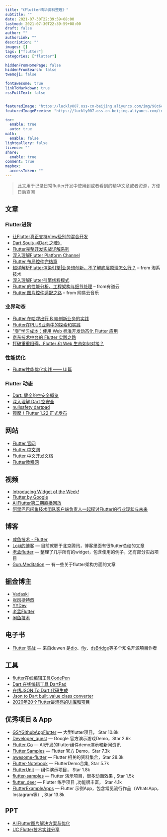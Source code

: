 ```yaml
---
title: "《Flutter精华资料整理》"
subtitle: ""
date: 2021-07-30T22:39:59+08:00
lastmod: 2021-07-30T22:39:59+08:00
draft: false
author: ""
authorLink: ""
description: ""
images: []
tags: ["flutter"]
categories: ["flutter"]

hiddenFromHomePage: false
hiddenFromSearch: false
twemoji: false

fontawesome: true
linkToMarkdown: true
rssFullText: false


featuredImage: "https://luckly007.oss-cn-beijing.aliyuncs.com/img/90c6cc12-742e-4c9f-b318-b912f163b8d0.png"
featuredImagePreview: "https://luckly007.oss-cn-beijing.aliyuncs.com/img/90c6cc12-742e-4c9f-b318-b912f163b8d0.png"

toc:
  enable: true
  auto: true
math:
  enable: false
lightgallery: false
license: ""
share:
  enable: true
comment: true
mapbox:
  accessToken: ""
---
```




> 此文用于记录日常flutter开发中使用到或者看到的精华文章或者资源，方便日后查阅

<!--more-->

## 文章

### Flutter进阶

- [让Flutter真正支持View级别的混合开发](https://mp.weixin.qq.com/s/-vyU1JQzdGLUmLGHRImIvg)
- [Dart Souls -《Dart 之魂》](https://jarontai.github.io/dart-souls/)
- [Flutter完整开发实战详解系列](https://guoshuyu.cn/home/wx/)
- [深入理解Flutter Platform Channel](https://www.jianshu.com/p/39575a90e820)
- [Flutter 布局控件完结篇](https://juejin.im/post/5bab35ff5188255c3272c228)
- [超详解析Flutter渲染引擎|业务想创新，不了解底层原理怎么行？](https://mp.weixin.qq.com/s/xxdgoEBIC3Bg4OCOZcm-aQ) – from 淘系技术
- [深入理解Flutter引擎线程模式](https://mp.weixin.qq.com/s/hZ5PUvPpMlEYBAJggGnJsw)
- [Flutter 的性能分析、工程架构与细节处理](https://mp.weixin.qq.com/s/0R5UnVFlVbLKoV__s66HnA) – from有道云
- [Flutter 图片控件适配之路](https://juejin.cn/post/6917081883201241101) – from 网易云音乐

### 业界动态

- [Flutter 在哈啰出行 B 端创新业务的实践](https://juejin.im/post/5eb27cc9f265da7b9625e85c)
- [Flutter在PLUS业务中的探索和实践](https://mp.weixin.qq.com/s/eJxmeAJ0ljmbPbgNVkGttQ)
- ["零"学习成本：使用 Web 标准开发动态化 Flutter 应用](https://mp.weixin.qq.com/s/57CprMfvTtIeq6AdgcDdcw)
- [京东技术中台的 Flutter 实践之路](https://www.infoq.cn/article/qSLsru9bEvuHgKpPlWMP)
- [打破重重阻碍，Flutter 和 Web 生态如何对接？](https://www.infoq.cn/article/16dv4pmnghv6i1lct3r4)

### 性能优化

- [Flutter性能优化实践 —— UI篇](https://juejin.im/post/6844904153236373517)

### Flutter 动态

- [Dart: 健全的空安全概览](https://mp.weixin.qq.com/s/rL6FtCSyca8DsUuNVbSA_w)
- [深入理解 Dart 空安全](https://mp.weixin.qq.com/s/MEL5kokoyb0CJcjrPpo12w)
- [nullsafety dartpad](https://nullsafety.dartpad.cn/)
- [观摩！Flutter 1.22 正式发布](https://juejin.im/post/6879048672597213198)

## 网站

- [Flutter 官网](https://flutter.io/)
- [Flutter 中文网](https://flutterchina.club/)
- [Flutter 中文开发文档](https://flutter.cn/docs)
- [Flutter教程网](http://book.flutterj.com/)

## 视频

- [Introducing Widget of the Week!](https://www.youtube.com/watch?v=b_sQ9bMltGU&list=PLjxrf2q8roU23XGwz3Km7sQZFTdB996iG&index=2&t=0s)
- [Flutter by Google](https://www.youtube.com/watch?v=fq4N0hgOWzU&list=PLOU2XLYxmsIJ7dsVN4iRuA7BT8XHzGtCr)
- [AliFlutter第二期直播回放](http://mudu.tv/watch/5624777mudu.tv/watch/5624777)
- [阿里巴巴闲鱼技术团队客户端负责人一起探讨Flutter的行业现状与未来](https://www.bilibili.com/video/BV1n741117v1?from=search&seid=12211378857505011313)

## 博客

- [咸鱼技术 - Flutter](https://www.jianshu.com/u/cf5c0e4b1111)
- [Loki的博客](http://whysodiao.com/) — 目前就职于北京腾讯，博客里面有很flutter总结的文章
- [老孟flutter](http://laomengit.com/) — 整理了几乎所有的widget，包含使用的例子，还有部分实战项目
- [GuruMeditation](https://www.burkharts.net/apps/blog/) — 有一些关于flutter架构方面的文章

## 掘金博主

- [Vadaski](https://juejin.im/user/1767670428477015)
- [张风捷特烈](https://juejin.im/user/149189281194766)
- [YYDev](https://juejin.im/user/483440843559406)
- [老孟Flutter](https://juejin.im/user/2013961034677725)
- [闲鱼技术](https://juejin.im/user/1257497031878408)

## 电子书

- [Flutter 实战](https://book.flutterchina.club/) — 来自duwen 是[dio](https://github.com/flutterchina/dio)、[fly](https://github.com/wendux/fly)、[dsBridge](https://github.com/wendux/DSBridge-Android)等多个知名开源项目作者

## 工具

- [flutter在线编辑工具CodePen](https://codepen.io/flutter)
- [Dart 在线编辑工具 DartPad](https://dartpad.dev/)
- [在线JSON To Dart 代码生成](https://javiercbk.github.io/json_to_dart/)
- [Json to Dart built_value class converter](https://charafau.github.io/json2builtvalue/)
- [2020年20个Flutter最漂亮的UI库和项目](https://juejin.im/post/5f14e128e51d45347c1b926a)

## 优秀项目 & App

- [GSYGithubAppFlutter](https://github.com/CarGuo/gsy_github_app_flutter) — 大型flutter项目， Star 10.8k
- [Developer_quest](https://github.com/2d-inc/developer_quest) — Google 官方演示游戏Demo，Star 2.6k
- [Flutter Go](https://flutter-go.pub/website/) — Ali开发的flutter组件demo演示和新闻资讯
- [Flutter Samples](https://github.com/flutter/samples) — Flutter 官方 Demo，Star 7.3k
- [awesome-flutter](https://github.com/Solido/awesome-flutter) — Flutter 相关的资料集合，Star 28.3k
- [Flutter-Notebook](https://github.com/OpenFlutter/Flutter-Notebook) — FlutterDemo合集, Star 5.7k
- [FlutterUnit](https://github.com/toly1994328/FlutterUnit) — 组件演示项目， Star 1.8k
- [flutter-samples](https://github.com/diegoveloper/flutter-samples) — Flutter 演示项目，很多动画效果 , Star 1.5k
- [flutter_deer](https://github.com/simplezhli/flutter_deer) — Flutter 练手项目 ,功能很丰富， Star 4.1k
- [FlutterExampleApps](https://github.com/iampawan/FlutterExampleApps) — Flutter 示例App，包含常见流行作品（WhatsApp，Instagram等）, Star 13.8k

## PPT

- [AliFlutter图片解决方案与优化](https://files.alicdn.com/tpsservice/db6a840f7ac7a8e3d5bde69c401bcfd5.pdf)
- [UC Flutter技术实践分享](https://files.alicdn.com/tpsservice/d324c2a95852b22f1bdf2e60e55670a2.pdf)
